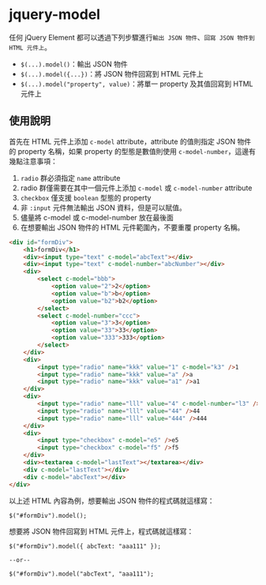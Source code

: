 # jquery-model

任何 jQuery Element 都可以透過下列步驟進行`輸出 JSON 物件`、`回寫 JSON 物件到 HTML 元件上`。

- `$(...).model()`：輸出 JSON 物件
- `$(...).model({...})`：將 JSON 物件回寫到 HTML 元件上
- `$(...).model("property", value)`：將單一 property 及其值回寫到 HTML 元件上

## 使用說明

首先在 HTML 元件上添加 `c-model` attribute，attribute 的值則指定 JSON 物件的 property 名稱，如果 property 的型態是數值則使用 `c-model-number`，這邊有幾點注意事項：

1. `radio` 群必須指定 `name` attribute
2. radio 群僅需要在其中一個元件上添加 `c-model` 或 `c-model-number` attribute
3. `checkbox` 僅支援 `boolean` 型態的 property
4. 非 `:input` 元件無法輸出 JSON 資料，但是可以賦值。
5. 儘量將 c-model 或 c-model-number 放在最後面
6. 在想要輸出 JSON 物件的 HTML 元件範圍內，不要重覆 property 名稱。

```html
<div id="formDiv">
    <h1>formDiv</h1>
    <div><input type="text" c-model="abcText"></div>
    <div><input type="text" c-model-number="abcNumber"></div>
    <div>
        <select c-model="bbb">
            <option value="2">2</option>
            <option value="b">b</option>
            <option value="b2">b2</option>
        </select>
        <select c-model-number="ccc">
            <option value="3">3</option>
            <option value="33">33</option>
            <option value="333">333</option>
        </select>
    </div>
    <div>
        <input type="radio" name="kkk" value="1" c-model="k3" />1
        <input type="radio" name="kkk" value="a" />a
        <input type="radio" name="kkk" value="a1" />a1
    </div>
    <div>
        <input type="radio" name="lll" value="4" c-model-number="l3" />4
        <input type="radio" name="lll" value="44" />44
        <input type="radio" name="lll" value="444" />444
    </div>
    <div>
        <input type="checkbox" c-model="e5" />e5
        <input type="checkbox" c-model="f5" />f5
    </div>
    <div><textarea c-model="lastText"></textarea></div>
    <div c-model="lastText"></div>
    <div c-model="abcText"></div>
</div>
```

以上述 HTML 內容為例，想要輸出 JSON 物件的程式碼就這樣寫：

```
$("#formDiv").model();
```

想要將 JSON 物件回寫到 HTML 元件上，程式碼就這樣寫：

```
$("#formDiv").model({ abcText: "aaa111" });

--or--

$("#formDiv").model("abcText", "aaa111");
```
